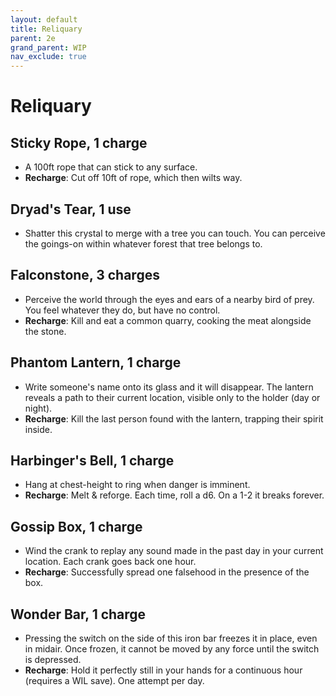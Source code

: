 ```yaml
---
layout: default
title: Reliquary
parent: 2e
grand_parent: WIP
nav_exclude: true
---
```


# Reliquary

## Sticky Rope, 1 charge
- A 100ft rope that can stick to any surface.
- **Recharge**: Cut off 10ft of rope, which then wilts way.  

## Dryad's Tear, 1 use
  - Shatter this crystal to merge with a tree you can touch. You can perceive the goings-on within whatever forest that tree belongs to.
 
## Falconstone, 3 charges
 - Perceive the world through the eyes and ears of a nearby bird of prey. You feel whatever they do, but have no control.
 - **Recharge**: Kill and eat a common quarry, cooking the meat alongside the stone.

## Phantom Lantern, 1 charge
- Write someone's name onto its glass and it will disappear. The lantern reveals a path to their current location, visible only to the holder (day or night).
- **Recharge**: Kill the last person found with the lantern, trapping their spirit inside.

## Harbinger's Bell, 1 charge
- Hang at chest-height to ring when danger is imminent.
- **Recharge**: Melt & reforge. Each time, roll a d6. On a 1-2 it breaks forever.

## Gossip Box, 1 charge
- Wind the crank to replay any sound made in the past day in your current location. Each crank goes back one hour.
- **Recharge**: Successfully spread one falsehood in the presence of the box.

## Wonder Bar, 1 charge
- Pressing the switch on the side of this iron bar freezes it in place, even in midair. Once frozen, it cannot be moved by any force until the switch is depressed.
- **Recharge**: Hold it perfectly still in your hands for a continuous hour (requires a WIL save). One attempt per day.